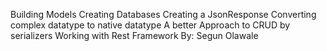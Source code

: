 Building Models
Creating Databases
Creating a JsonResponse
Converting complex datatype to native datatype
A better Approach to CRUD by serializers
Working with Rest Framework
        By: Segun Olawale
